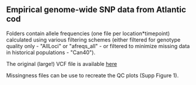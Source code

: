 ## Empirical genome-wide SNP data from Atlantic cod

Folders contain allele frequencies (one file per location*timepoint) calculated using various filtering schemes (either filtered for genotype quality only - "AllLoci" or "afreqs_all" - or filtered to minimize missing data in historical populations - "Can40").

The original (large!) VCF file is available [here](doi.org/10.6084/m9.figshare.22006988)

Missingness files can be use to recreate the QC plots (Supp Figure 1).
